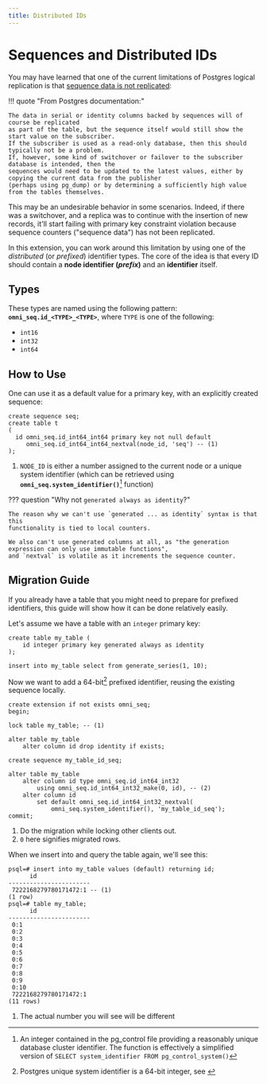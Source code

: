 ```yaml
---
title: Distributed IDs
---
```


<!-- @formatter:off -->
# Sequences and Distributed IDs

You may have learned that one of the current limitations of Postgres logical replication is
that [sequence data is not replicated](https://www.postgresql.org/docs/current/logical-replication-restrictions.html):

!!! quote "From Postgres documentation:"
    
    The data in serial or identity columns backed by sequences will of course be replicated
    as part of the table, but the sequence itself would still show the start value on the subscriber. 
    If the subscriber is used as a read-only database, then this should typically not be a problem. 
    If, however, some kind of switchover or failover to the subscriber database is intended, then the
    sequences would need to be updated to the latest values, either by copying the current data from the publisher 
    (perhaps using pg_dump) or by determining a sufficiently high value from the tables themselves.

This may be an undesirable behavior in some scenarios. Indeed, if there was a switchover, and a replica
was to continue with the insertion of new records, it'll start failing with primary key constraint violation
because sequence counters ("sequence data") has not been replicated.

In this extension, you can work around this limitation by using one of the _distributed_ (or _prefixed_) identifier types.
The core of the idea is that every ID should contain a __node identifier (_prefix_)__ and an __identifier__ itself.

## Types

These types are named using the following pattern: __`omni_seq.id_<TYPE>_<TYPE>`__, where `TYPE` is one
of the following:

* `int16`
* `int32`
* `int64`

## How to Use

One can use it as a default value for a primary key, with an explicitly created sequence:

```postgresql
create sequence seq;
create table t
(
  id omni_seq.id_int64_int64 primary key not null default
     omni_seq.id_int64_int64_nextval(node_id, 'seq') -- (1)
);
```

1. `NODE_ID` is either a number assigned to the current node or a unique system identifier (which can be retrieved
using __`omni_seq.system_identifier()`__[^system_identifier] function)


??? question "Why not `generated always as identity`?"

    The reason why we can't use `generated ... as identity` syntax is that this
    functionality is tied to local counters.

    We also can't use generated columns at all, as "the generation expression can only use immutable functions",
    and `nextval` is volatile as it increments the sequence counter.

[^system_identifier]: 

      An integer contained in the pg_control file providing a reasonably unique database cluster identifier. 
      The function is effectively a simplified version of `SELECT system_identifier FROM pg_control_system()`

## Migration Guide

If you already have a table that you might need to prepare for prefixed identifiers, this guide
will show how it can be done relatively easily.

Let's assume we have a table with an `integer` primary key:

```postgresql
create table my_table (
    id integer primary key generated always as identity
);

insert into my_table select from generate_series(1, 10);
```

Now we want to add a 64-bit[^why-64] prefixed identifier, reusing the existing sequence locally.

[^why-64]: Postgres unique system identifier is a 64-bit integer, see [^system_identifier]

```postgresql
create extension if not exists omni_seq;
begin;

lock table my_table; -- (1)

alter table my_table
    alter column id drop identity if exists;

create sequence my_table_id_seq;

alter table my_table
    alter column id type omni_seq.id_int64_int32 
        using omni_seq.id_int64_int32_make(0, id), -- (2)
    alter column id 
        set default omni_seq.id_int64_int32_nextval(
            omni_seq.system_identifier(), 'my_table_id_seq');
commit;
```

1. Do the migration while locking other clients out.
2. `0` here signifies migrated rows.

When we insert into and query the table again, we'll see this:

```postgresql
psql=# insert into my_table values (default) returning id;
      id           
-----------------------
 7222168279780171472:1 -- (1)
(1 row)
psql=# table my_table;
      id           
-----------------------
 0:1
 0:2
 0:3
 0:4
 0:5
 0:6
 0:7
 0:8
 0:9
 0:10
 7222168279780171472:1
(11 rows)
```

1. The actual number you will see will be different